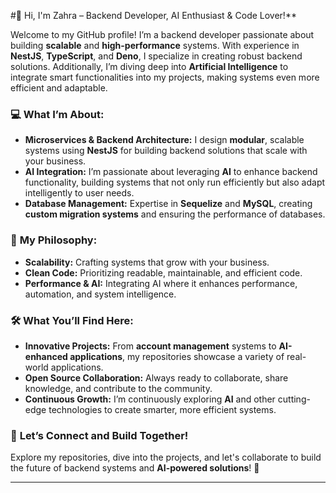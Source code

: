 

#👋 Hi, I'm Zahra – Backend Developer, AI Enthusiast & Code Lover!**

Welcome to my GitHub profile! I’m a backend developer passionate about building **scalable** and **high-performance** systems. With experience in **NestJS**, **TypeScript**, and **Deno**, I specialize in creating robust backend solutions. Additionally, I’m diving deep into **Artificial Intelligence** to integrate smart functionalities into my projects, making systems even more efficient and adaptable.

### 💻 **What I’m About:**
- **Microservices & Backend Architecture:** I design **modular**, scalable systems using **NestJS** for building backend solutions that scale with your business.
- **AI Integration:** I’m passionate about leveraging **AI** to enhance backend functionality, building systems that not only run efficiently but also adapt intelligently to user needs.
- **Database Management:** Expertise in **Sequelize** and **MySQL**, creating **custom migration systems** and ensuring the performance of databases.

### 🌱 **My Philosophy:**
- **Scalability:** Crafting systems that grow with your business.
- **Clean Code:** Prioritizing readable, maintainable, and efficient code.
- **Performance & AI:** Integrating AI where it enhances performance, automation, and system intelligence.

### 🛠️ **What You’ll Find Here:**
- **Innovative Projects:** From **account management** systems to **AI-enhanced applications**, my repositories showcase a variety of real-world applications.
- **Open Source Collaboration:** Always ready to collaborate, share knowledge, and contribute to the community.
- **Continuous Growth:** I’m continuously exploring **AI** and other cutting-edge technologies to create smarter, more efficient systems.

### 📸 **Let’s Connect and Build Together!**

Explore my repositories, dive into the projects, and let's collaborate to build the future of backend systems and **AI-powered solutions**! 🚀

---
